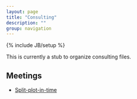 ```yaml
---
layout: page
title: "Consulting"
description: ""
group: navigation
---
```

{% include JB/setup %}

This is currently a stub to organize consulting files. 

## Meetings

- [Split-plot-in-time](meetings/20160607.html)